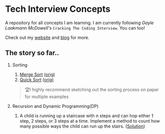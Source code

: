 # Tech Interview Concepts
A repository for all concepts I am learning. I am currently following *Gayle Laakmann McDowell's* `Cracking The Coding Interview`. You can too!

Check out my [website](https://rakshithsm.com) and [blog](https://rakshithsm.com/blog) for more.

## The story so far..
1. Sorting
    1. [Merge Sort](https://github.com/Maxrovr/concepts/blob/master/python/sorting/merge_sort.py) [(orig)](https://www.hackerearth.com/practice/algorithms/sorting/merge-sort/tutorial/)
    2. [Quick Sort](https://github.com/Maxrovr/concepts/blob/master/python/sorting/quick_sort.py) [(orig)](https://www.interviewbit.com/tutorial/quicksort-algorithm/)
    > :trophy:I highly recommend sketching out the sorting process on paper for multiple examples

2. Recursion and Dynamic Programming(DP)
    1. A child is running up a staircase with n steps and can hop either 1 step, 2 steps, or 3 steps at a time. Implement a method to count how many possible ways the child can run up the stairs. ([Solution](https://github.com/Maxrovr/concepts/blob/master/python/recursion_and_dp/8.1_Triple_Step.py))
        
